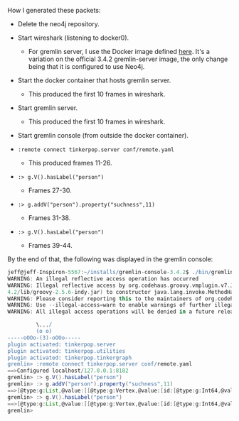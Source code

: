 How I generated these packets:

* Delete the neo4j repository.
* Start wireshark (listening to docker0).
    * For gremlin server, I use the Docker image defined [here](https://github.com/JeffreyBenjaminBrown/haskerpop/blob/master/docker/Dockerfile).
It's a variation on the official 3.4.2 gremlin-server image,
the only change being that it is configured to use Neo4j.

* Start the docker container that hosts gremlin server.
    * This produced the first 10 frames in wireshark.

* Start gremlin server.
    * This produced the first 10 frames in wireshark.
* Start gremlin console (from outside the docker container).
* `:remote connect tinkerpop.server conf/remote.yaml`

    * This produced frames 11-26.

* `:> g.V().hasLabel("person")`

    * Frames 27-30.

* `:> g.addV("person").property("suchness",11)`

    * Frames 31-38.

* `:> g.V().hasLabel("person")`

    * Frames 39-44.

By the end of that, the following was displayed in the gremlin console:
```groovy
jeff@jeff-Inspiron-5567:~/installs/gremlin-console-3.4.2$ ./bin/gremlin.sh
WARNING: An illegal reflective access operation has occurred
WARNING: Illegal reflective access by org.codehaus.groovy.vmplugin.v7.Java7$1 (file:/home/jeff/installs/gremlin-console-3.
4.2/lib/groovy-2.5.6-indy.jar) to constructor java.lang.invoke.MethodHandles$Lookup(java.lang.Class,int)
WARNING: Please consider reporting this to the maintainers of org.codehaus.groovy.vmplugin.v7.Java7$1
WARNING: Use --illegal-access=warn to enable warnings of further illegal reflective access operations
WARNING: All illegal access operations will be denied in a future release

         \,,,/
         (o o)
-----oOOo-(3)-oOOo-----
plugin activated: tinkerpop.server
plugin activated: tinkerpop.utilities
plugin activated: tinkerpop.tinkergraph
gremlin> :remote connect tinkerpop.server conf/remote.yaml
==>Configured localhost/127.0.0.1:8182
gremlin> :> g.V().hasLabel("person")
gremlin> :> g.addV("person").property("suchness",11)
==>[@type:g:List,@value:[[@type:g:Vertex,@value:[id:[@type:g:Int64,@value:0],label:person]]]]
gremlin> :> g.V().hasLabel("person")
==>[@type:g:List,@value:[[@type:g:Vertex,@value:[id:[@type:g:Int64,@value:0],label:person]]]]
gremlin>
```
